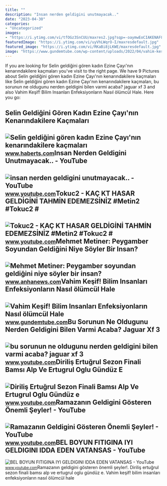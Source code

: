 ```yaml
---
title: ""
description: "Insan nerden geldigini unutmayacak.."
date: "2023-04-30"
categories:
- "Uncategorized"
images:
- "https://i.ytimg.com/vi/tfOGz3SnCUU/maxres2.jpg?sqp=-oaymwEoCIAKENAF8quKqQMcGADwAQH4AZIDgALQBYoCDAgAEAEYfyAXKBMwDw==&amp;rs=AOn4CLCFjp8jK9ObpRhB5o5PGfdQ8rVb6g"
featuredImage: "https://i.ytimg.com/vi/uyVhLWqrO-I/maxresdefault.jpg"
featured_image: "https://i.ytimg.com/vi/RKaBi8jLKWE/maxresdefault.jpg"
image: "https://www.gundemtube.com/wp-content/uploads/2022/04/vahim-kesif-bilim-insanlari-enfeksiyonlarin-nasil-olumcul-hale-geldigini-buldu-g9hQTR9C.jpg"
---
```


If you are looking for Selin geldiğini gören kadın Ezine Çayı'nın kenarındakilere kaçmaları you've visit to the right page. We have 9 Pictures about Selin geldiğini gören kadın Ezine Çayı'nın kenarındakilere kaçmaları like Selin geldiğini gören kadın Ezine Çayı'nın kenarındakilere kaçmaları, bu sorunun ne oldugunu nerden geldigini bilen varmi acaba? jaguar xf 3 and also Vahim Keşif! Bilim Insanları Enfeksiyonların Nasıl ölümcül Hale. Here you go:

Selin Geldiğini Gören Kadın Ezine Çayı'nın Kenarındakilere Kaçmaları
--------------------------------------------------------------------

 ![Selin geldiğini gören kadın Ezine Çayı'nın kenarındakilere kaçmaları](https://habertscom.teimg.com/crop/1280x720/haberts-com/images/haberler/2021/08/selin_geldigini_goren_kadin_ezine_cayinin_kenarindakilere_kacmalari_icin_dakikalarca_yalvardi.jpg) <small>www.haberts.com</small>Insan Nerden Geldigini Unutmayacak.. - YouTube
----------------------------------------------

 ![insan nerden geldigini unutmayacak.. - YouTube](https://i.ytimg.com/vi/9g-h2QFrnF4/maxres2.jpg?sqp=-oaymwEoCIAKENAF8quKqQMcGADwAQH4Ac4FgAKACooCDAgAEAEYZSBlKGUwDw==&rs=AOn4CLCUN3TojtIEP80bmjU5n6Y_nyGROw) <small>www.youtube.com</small>Tokuc2 - KAÇ KT HASAR GELDİGİNİ TAHMİN EDEMEZSİNİZ #Metin2 #Tokuc2 #
--------------------------------------------------------------------

 ![Tokuc2 - KAÇ KT HASAR GELDİGİNİ TAHMİN EDEMEZSİNİZ #Metin2 #Tokuc2 #](https://i.ytimg.com/vi/uyVhLWqrO-I/maxresdefault.jpg) <small>www.youtube.com</small>Mehmet Metiner: Peygamber Soyundan Geldiğini Niye Söyler Bir Insan?
-------------------------------------------------------------------

 ![Mehmet Metiner: Peygamber soyundan geldiğini niye söyler bir insan?](http://www.anhanews.com/images/resize/100/656x400/haberler/2022/01/mehmet_metiner_peygamber_soyundan_geldigini_niye_soyler_bir_insan_h80358_4f42c.jpg) <small>www.anhanews.com</small>Vahim Keşif! Bilim Insanları Enfeksiyonların Nasıl ölümcül Hale
---------------------------------------------------------------

 ![Vahim Keşif! Bilim Insanları Enfeksiyonların Nasıl ölümcül Hale](https://www.gundemtube.com/wp-content/uploads/2022/04/vahim-kesif-bilim-insanlari-enfeksiyonlarin-nasil-olumcul-hale-geldigini-buldu-g9hQTR9C.jpg) <small>www.gundemtube.com</small>Bu Sorunun Ne Oldugunu Nerden Geldigini Bilen Varmi Acaba? Jaguar Xf 3
----------------------------------------------------------------------

 ![bu sorunun ne oldugunu nerden geldigini bilen varmi acaba? jaguar xf 3](https://i.ytimg.com/vi/oN7gyp2T-bM/maxresdefault.jpg) <small>www.youtube.com</small>Diriliş Ertuğrul Sezon Finali Bamsı Alp Ve Ertugrul Oglu Gündüz E
-----------------------------------------------------------------

 ![Diriliş Ertuğrul Sezon Finali Bamsı Alp Ve Ertugrul Oglu Gündüz e](https://i.ytimg.com/vi/RKaBi8jLKWE/maxresdefault.jpg) <small>www.youtube.com</small>Ramazanın Geldigini Gösteren Önemli Şeyler! - YouTube
-----------------------------------------------------

 ![Ramazanın Geldigini Gösteren Önemli Şeyler! - YouTube](https://i.ytimg.com/vi/tfOGz3SnCUU/maxres2.jpg?sqp=-oaymwEoCIAKENAF8quKqQMcGADwAQH4AZIDgALQBYoCDAgAEAEYfyAXKBMwDw==&rs=AOn4CLCFjp8jK9ObpRhB5o5PGfdQ8rVb6g) <small>www.youtube.com</small>BEL BOYUN FITIGINA IYI GELDIGINI IDDA EDEN VATANSAS - YouTube
-------------------------------------------------------------

 ![BEL BOYUN FITIGINA IYI GELDIGINI IDDA EDEN VATANSAS - YouTube](https://i.ytimg.com/vi/H0QOumS2yJs/maxresdefault.jpg) <small>www.youtube.com</small>Ramazanın geldigini gösteren önemli şeyler!. Diriliş ertuğrul sezon finali bamsı alp ve ertugrul oglu gündüz e. Vahim keşif! bilim insanları enfeksiyonların nasıl ölümcül hale
